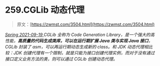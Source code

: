 <!--yml
category: 未分类
date: 0001-01-01 00:00:00
--->

# 259.CGLib 动态代理

> 原文：[https://zwmst.com/3504.html](https://zwmst.com/3504.html)

   [ *Spring* ](https://zwmst.com/spring)*[ <time datetime="2021-09-19T20:43:32+08:00"> 2021-09-19 </time> ](https://zwmst.com/3504.html)  CGLib 全称为 Code Generation Library，是一个强大的高性能，**高质量的代码生成类库，可以在运行期扩展 Java 类与实现 Java 接口**，CGLib 封装了 asm，可以再运行期动态生成新的 class。和 JDK 动态代理相比较：JDK 创建代理有一个限制，就是只能为接口创建代理实例，而对于没有通过接口定义业务方法的类，则可以通过 CGLib 创建动态代理。*